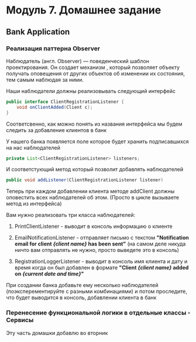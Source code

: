# Модуль 7. Домашнее задание

## Bank Application

### Реализация паттерна Observer

Наблюдатель (англ. Observer) — поведенческий шаблон проектирования.
Он создает механизм , который позволяет объекту получать оповещения от других объектов об изменении их состояния, тем самым наблюдая за ними.

Наши наблюдатели должны реализовывать следующий интерфейс
```java
public interface ClientRegistrationListener {
    void onClientAdded(Client c);
}
```
Соответсвенно, как можно понять из названия интерфейса мы будем следить за добавление клиентов в банк

У нашего банка появляется поле которое будет хранить подписавшихся на нас наблюдателей
```java
private List<ClientRegistrationListener> listeners;
```
И соответстующий метод который позволит добавлять наблюдателей
```java
public void addListener(ClientRegistrationListener listener)
```

Теперь при каждом добавлении клиента методе addClient должны оповестить всех наблюдателей об этом. (Просто в цикле вызываете метод из интерфейса)

Вам нужно реализовать три класса наблюдателей:

1. PrintClientListener - выводит в консоль информацию о клиенте

2. EmailNotificationListener - отправляет письмо с текстом
**"Notification email for client *{client name}* has been sent"**
(на самом деле никуда ничто вам отправлять не нужно, просто выведете это в консоль)

3. RegistrationLoggerListener - выводит в консоль имя клиента и дату и время когда он был добавлен в формате
**"Client *{client name}* added on *{current date and time}*"**

При создании банка добавьте ему несколько наблюдателей (поэксперементируйте с разными комбинациями) и потом проследите, что будет выводится в консоль, добавлении клиента в банк

### Перенесение функциональной логики в отдельные классы - Сервисы

Эту часть домашки добавлю во вторник
